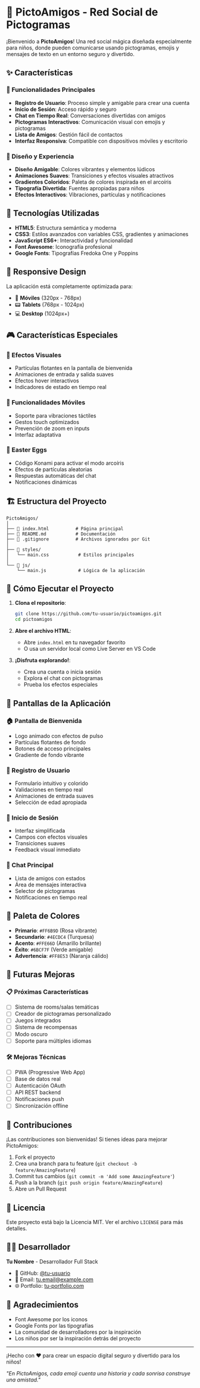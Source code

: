 # 🌈 PictoAmigos - Red Social de Pictogramas

¡Bienvenido a **PictoAmigos**! Una red social mágica diseñada especialmente para niños, donde pueden comunicarse usando pictogramas, emojis y mensajes de texto en un entorno seguro y divertido.

## ✨ Características

### 🎯 Funcionalidades Principales
- **Registro de Usuario**: Proceso simple y amigable para crear una cuenta
- **Inicio de Sesión**: Acceso rápido y seguro
- **Chat en Tiempo Real**: Conversaciones divertidas con amigos
- **Pictogramas Interactivos**: Comunicación visual con emojis y pictogramas
- **Lista de Amigos**: Gestión fácil de contactos
- **Interfaz Responsiva**: Compatible con dispositivos móviles y escritorio

### 🎨 Diseño y Experiencia
- **Diseño Amigable**: Colores vibrantes y elementos lúdicos
- **Animaciones Suaves**: Transiciones y efectos visuales atractivos
- **Gradientes Coloridos**: Paleta de colores inspirada en el arcoíris
- **Tipografía Divertida**: Fuentes apropiadas para niños
- **Efectos Interactivos**: Vibraciones, partículas y notificaciones

## 🚀 Tecnologías Utilizadas

- **HTML5**: Estructura semántica y moderna
- **CSS3**: Estilos avanzados con variables CSS, gradientes y animaciones
- **JavaScript ES6+**: Interactividad y funcionalidad
- **Font Awesome**: Iconografía profesional
- **Google Fonts**: Tipografías Fredoka One y Poppins

## 📱 Responsive Design

La aplicación está completamente optimizada para:
- 📱 **Móviles** (320px - 768px)
- 📟 **Tablets** (768px - 1024px)
- 💻 **Desktop** (1024px+)

## 🎮 Características Especiales

### 🌟 Efectos Visuales
- Partículas flotantes en la pantalla de bienvenida
- Animaciones de entrada y salida suaves
- Efectos hover interactivos
- Indicadores de estado en tiempo real

### 📱 Funcionalidades Móviles
- Soporte para vibraciones táctiles
- Gestos touch optimizados
- Prevención de zoom en inputs
- Interfaz adaptativa

### 🎊 Easter Eggs
- Código Konami para activar el modo arcoíris
- Efectos de partículas aleatorias
- Respuestas automáticas del chat
- Notificaciones dinámicas

## 🏗️ Estructura del Proyecto

```
PictoAmigos/
│
├── 📄 index.html          # Página principal
├── 📄 README.md           # Documentación
├── 📄 .gitignore          # Archivos ignorados por Git
│
├── 🎨 styles/
│   └── main.css           # Estilos principales
│
└── 🧩 js/
    └── main.js            # Lógica de la aplicación
```

## 🚀 Cómo Ejecutar el Proyecto

1. **Clona el repositorio**:
   ```bash
   git clone https://github.com/tu-usuario/pictoamigos.git
   cd pictoamigos
   ```

2. **Abre el archivo HTML**:
   - Abre `index.html` en tu navegador favorito
   - O usa un servidor local como Live Server en VS Code

3. **¡Disfruta explorando!**:
   - Crea una cuenta o inicia sesión
   - Explora el chat con pictogramas
   - Prueba los efectos especiales

## 🎯 Pantallas de la Aplicación

### 🏠 Pantalla de Bienvenida
- Logo animado con efectos de pulso
- Partículas flotantes de fondo
- Botones de acceso principales
- Gradiente de fondo vibrante

### 📝 Registro de Usuario
- Formulario intuitivo y colorido
- Validaciones en tiempo real
- Animaciones de entrada suaves
- Selección de edad apropiada

### 🔑 Inicio de Sesión
- Interfaz simplificada
- Campos con efectos visuales
- Transiciones suaves
- Feedback visual inmediato

### 💬 Chat Principal
- Lista de amigos con estados
- Área de mensajes interactiva
- Selector de pictogramas
- Notificaciones en tiempo real

## 🎨 Paleta de Colores

- **Primario**: `#FF6B9D` (Rosa vibrante)
- **Secundario**: `#4ECDC4` (Turquesa)
- **Acento**: `#FFE66D` (Amarillo brillante)
- **Éxito**: `#6BCF7F` (Verde amigable)
- **Advertencia**: `#FF8E53` (Naranja cálido)

## 🔮 Futuras Mejoras

### 📋 Próximas Características
- [ ] Sistema de rooms/salas temáticas
- [ ] Creador de pictogramas personalizado
- [ ] Juegos integrados
- [ ] Sistema de recompensas
- [ ] Modo oscuro
- [ ] Soporte para múltiples idiomas

### 🛠️ Mejoras Técnicas
- [ ] PWA (Progressive Web App)
- [ ] Base de datos real
- [ ] Autenticación OAuth
- [ ] API REST backend
- [ ] Notificaciones push
- [ ] Sincronización offline

## 🤝 Contribuciones

¡Las contribuciones son bienvenidas! Si tienes ideas para mejorar PictoAmigos:

1. Fork el proyecto
2. Crea una branch para tu feature (`git checkout -b feature/AmazingFeature`)
3. Commit tus cambios (`git commit -m 'Add some AmazingFeature'`)
4. Push a la branch (`git push origin feature/AmazingFeature`)
5. Abre un Pull Request

## 📝 Licencia

Este proyecto está bajo la Licencia MIT. Ver el archivo `LICENSE` para más detalles.

## 👨‍💻 Desarrollador

**Tu Nombre** - Desarrollador Full Stack

- 🐙 GitHub: [@tu-usuario](https://github.com/tu-usuario)
- 📧 Email: tu.email@example.com
- 🌐 Portfolio: [tu-portfolio.com](https://tu-portfolio.com)

## 🙏 Agradecimientos

- Font Awesome por los iconos
- Google Fonts por las tipografías
- La comunidad de desarrolladores por la inspiración
- Los niños por ser la inspiración detrás del proyecto

---

¡Hecho con ❤️ para crear un espacio digital seguro y divertido para los niños!

*"En PictoAmigos, cada emoji cuenta una historia y cada sonrisa construye una amistad."*
